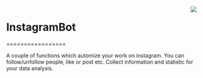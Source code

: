 <img src="https://camo.githubusercontent.com/9ac4a1f7f5ea0f573451b5ddc06e29c8aa113a85/68747470733a2f2f692e696d6775722e636f6d2f6948326a6468562e706e67" align="right">

# InstagramBot
=================

A couple of functions which automize your work on instagram. You can follow/unfollow people, like or post etc. Collect information and statistic for your data analysis.
